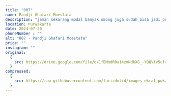 ```yaml
---
title: "007"
name: Pandji Ghafari Moestafa
description: "jaman sekarang modal banyak omong juga sudah bisa jadi pemimpin, cuma bermodal mulut tanpa mata untuk melihat realita dan telinga untuk mendengar suara rakyat"
location: Purwakarta
date: 2024-07-20
phoneNumber : ""
alt: "007 - Pandji Ghafari Moestafa"
price: ""
instagram: ""
original:
  {
    src: https://drive.google.com/file/d/1fEModR0a14zmNdkXG_-YQQVfv5cfr2yL/view?usp=sharing,
  }
compressed:
  {
    src: https://raw.githubusercontent.com/farizdotid/images_ekraf_pwk/main/teraspendopocoffee/008.jpg,
  }
---
```

